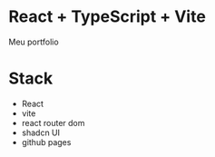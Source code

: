 # React + TypeScript + Vite

Meu portfolio


# Stack

- React
- vite
- react router dom
- shadcn UI
- github pages